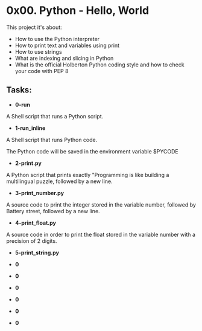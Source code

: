 
# 0x00. Python - Hello, World

This project it's about:

- How to use the Python interpreter
- How to print text and variables using print
- How to use strings
- What are indexing and slicing in Python
- What is the official Holberton Python coding style and how to check your code with PEP 8

## Tasks:

 - **0-run**

  A Shell script that runs a Python script.

 - **1-run_inline**

 A Shell script that runs Python code.

 The Python code will be saved in the environment variable $PYCODE

 - **2-print.py**

  A Python script that prints exactly "Programming is like building a multilingual puzzle, followed by a new line.

 - **3-print_number.py**

  A source code to print the integer stored in the variable number, followed by Battery street, followed by a new line.

 - **4-print_float.py**

 A source code in order to print the float stored in the variable number with a precision of 2 digits.

 - **5-print_string.py**


 - **0**
 - **0**
 - **0**
 - **0**
 - **0**
 - **0**
